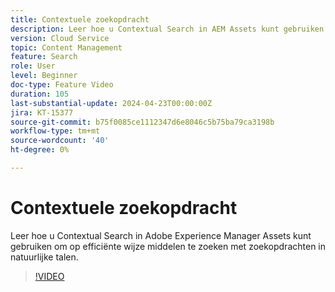 ```yaml
---
title: Contextuele zoekopdracht
description: Leer hoe u Contextual Search in AEM Assets kunt gebruiken om op efficiënte wijze middelen te zoeken met zoekopdrachten in natuurlijke talen.
version: Cloud Service
topic: Content Management
feature: Search
role: User
level: Beginner
doc-type: Feature Video
duration: 105
last-substantial-update: 2024-04-23T00:00:00Z
jira: KT-15377
source-git-commit: b75f0085ce1112347d6e8046c5b75ba79ca3198b
workflow-type: tm+mt
source-wordcount: '40'
ht-degree: 0%

---
```



# Contextuele zoekopdracht

Leer hoe u Contextual Search in Adobe Experience Manager Assets kunt gebruiken om op efficiënte wijze middelen te zoeken met zoekopdrachten in natuurlijke talen.

>[!VIDEO](https://video.tv.adobe.com/v/3428667/?learn=on)
